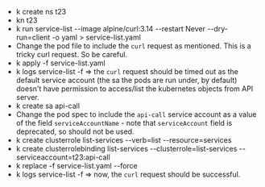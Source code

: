 - k create ns t23
- kn t23
- k run service-list --image alpine/curl:3.14 --restart Never --dry-run=client -o yaml > service-list.yaml
- Change the pod file to include the `curl` request as mentioned. This is a tricky curl request. So be careful.
- k apply -f service-list.yaml 
- k logs service-list -f => the `curl` request should be timed out as the default service account (the sa the pods are run under, by default) doesn't have permission to access/list the kubernetes objects from API server.
- k create sa api-call
- Change the pod spec to include the `api-call` service account as a value of the field `serviceAccountName` - note that `serviceAccount` field is deprecated, so should not be used.
- k create clusterrole list-services --verb=list --resource=services
- k create clusterrolebinding list-services --clusterrole=list-services --serviceaccount=t23:api-call
- k replace -f service-list.yaml --force
- k logs service-list -f => now, the `curl` request should be successful.